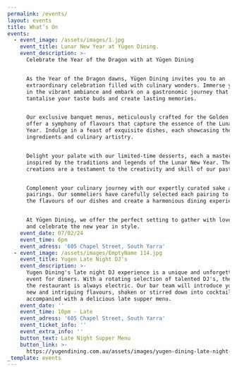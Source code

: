 ```yaml
---
permalink: /events/
layout: events
title: What’s On
events:
  - event_image: /assets/images/1.jpg
    event_title: Lunar New Year at Yūgen Dining.
    event_description: >-
      Celebrate the Year of the Dragon with at Yūgen Dining


      As the Year of the Dragon dawns, Yūgen Dining invites you to an
      extraordinary celebration filled with culinary wonders. Immerse yourself
      in the vibrant ambiance and embark on a gastronomic journey that will
      tantalise your taste buds and create lasting memories.


      Our exclusive banquet menus, meticulously crafted for the Golden Orb,
      offer a symphony of flavours that capture the essence of the Lunar New
      Year. Indulge in a feast of exquisite dishes, each showcasing the finest
      ingredients and culinary artistry.


      Delight your palate with our limited-time desserts, each a masterpiece
      inspired by the traditions and legends of the Lunar New Year. These sweet
      creations are a testament to the creativity and skill of our pastry chefs.


      Complement your culinary journey with our expertly curated sake and wine
      pairings. Our sommeliers have carefully selected each pairing to enhance
      the flavours of our dishes and create a harmonious dining experience.


      At Yūgen Dining, we offer the perfect setting to gather with loved ones
      and celebrate the new year in style.
    event_date: 07/02/24
    event_time: 6pm
    event_adress: '605 Chapel Street, South Yarra'
  - event_image: /assets/images/EmptyName 114.jpg
    event_title: Yugen Late Night DJ's
    event_description: >-
      Yugen Dining's late night DJ experience is a unique and unforgettable
      event for diners. With a rotating selection of talented DJ's, the vibe at
      the restaurant is always electric. Our bar team will introduce you to some
      new and intriguing flavours, shaken or stirred down into cocktails
      accompanied with a delicious late supper menu. 
    event_date: ''
    event_time: 10pm - Late
    event_adress: '605 Chapel Street, South Yarra'
    event_ticket_info: ''
    event_extra_info: ''
    button_text: Late Night Supper Menu
    button_link: >-
      https://yugendining.com.au/assets/images/yugen-dining-late-night-snack-menu-january-2023.pdf
_template: events
---
```


